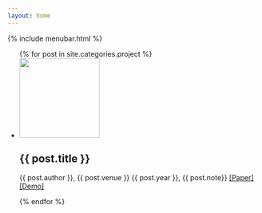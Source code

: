 ```yaml
---
layout: home
---
```


<div class="index-content note">
    <div class="section">
        {% include menubar.html %}
	<div class="divider"></div>
        <ul class="artical-list">
        {% for post in site.categories.project %}
            <li>
		<div class = "featureimage" >
			<img style="width:160px;" src="../images/{{ post.featureimage }}" /> 
		</div>
		<div class = "featuretext">
		        <div class="title">
			   	<h2>{{ post.title }}</h2>
			</div>
			<div class="moreinfo">
				<p>
					{{ post.author }}, {{ post.venue }} {{ post.year }}, {{ post.note}}
					<a href="{{ post.paperlink }}"> [Paper] </a>
					<a href="{{ post.demolink }}"> [Demo] </a>
				</p>
			</div>
		</div>		
            </li>
        {% endfor %}
        </ul>
    </div>
</div>
